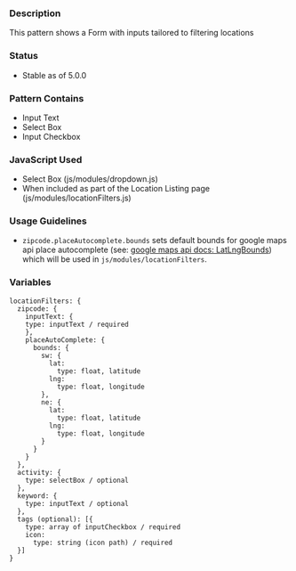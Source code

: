 ### Description
This pattern shows a Form with inputs tailored to filtering locations

### Status
* Stable as of 5.0.0

### Pattern Contains
* Input Text
* Select Box
* Input Checkbox

### JavaScript Used
* Select Box (js/modules/dropdown.js)
* When included as part of the Location Listing page (js/modules/locationFilters.js)

### Usage Guidelines

- `zipcode.placeAutocomplete.bounds` sets default bounds for google maps api place autocomplete (see: [google maps api docs: LatLngBounds](https://developers.google.com/maps/documentation/javascript/reference#LatLngBounds)) which will be used in `js/modules/locationFilters`.

### Variables
~~~
locationFilters: {
  zipcode: {
    inputText: {
    type: inputText / required
    },
    placeAutoComplete: {
      bounds: {
        sw: {
          lat: 
            type: float, latitude
          lng:
            type: float, longitude
        },
        ne: {
          lat: 
            type: float, latitude
          lng:
            type: float, longitude
        }
      }
    }
  },
  activity: {
    type: selectBox / optional
  },
  keyword: {
    type: inputText / optional
  },
  tags (optional): [{
    type: array of inputCheckbox / required
    icon: 
      type: string (icon path) / required
  }]   
}
~~~
